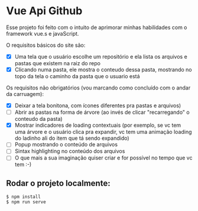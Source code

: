# Vue Api Github

Esse projeto foi feito com o intuito de aprimorar minhas habilidades com o framework vue.s e javaScript.

O requisitos básicos do site são: 
- [x] Uma tela que o usuário escolhe um repositório e ela lista os arquivos e pastas que existem na raiz do repo
- [x] Clicando numa pasta, ele mostra o conteudo dessa pasta, mostrando no topo da tela o caminho da pasta que o usuario está

Os requisitos não obrigatórios (vou marcando como concluído com o andar da carruagem):
- [x] Deixar a tela bonitona, com ícones diferentes pra pastas e arquivos)
- [ ] Abrir as pastas na forma de árvore (ao invés de clicar "recarregando" o conteudo da pasta)
- [x] Mostrar indicadores de loading contextuais (por exemplo, se vc tem uma árvore e o usuário clica pra expandir, vc tem uma animação loading do ladinho ali do item que tá sendo expandido)
- [ ] Popup mostrando o conteúdo de arquivos
- [ ] Sintax highlighting no conteúdo dos arquivos
- [ ] O que mais a sua imaginação quiser criar e for possível no tempo que vc tem :-)

## Rodar o projeto localmente:
```
$ npm install
$ npm run serve
```